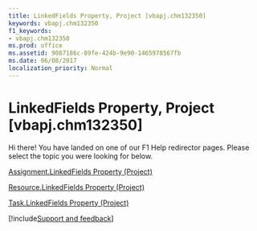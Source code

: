 ```yaml
---
title: LinkedFields Property, Project [vbapj.chm132350]
keywords: vbapj.chm132350
f1_keywords:
- vbapj.chm132350
ms.prod: office
ms.assetid: 9087186c-89fe-424b-9e90-1465978567fb
ms.date: 06/08/2017
localization_priority: Normal
---
```



# LinkedFields Property, Project [vbapj.chm132350]

Hi there! You have landed on one of our F1 Help redirector pages. Please select the topic you were looking for below.

[Assignment.LinkedFields Property (Project)](https://msdn.microsoft.com/library/72db7318-589e-bb65-a7ee-0e5031fb1122%28Office.15%29.aspx)

[Resource.LinkedFields Property (Project)](https://msdn.microsoft.com/library/e25f2bfc-ec5d-e3b2-14ec-b0c43ea79499%28Office.15%29.aspx)

[Task.LinkedFields Property (Project)](https://msdn.microsoft.com/library/c20b7704-9635-a564-22a1-dd46af74b5a6%28Office.15%29.aspx)

[!include[Support and feedback](~/includes/feedback-boilerplate.md)]